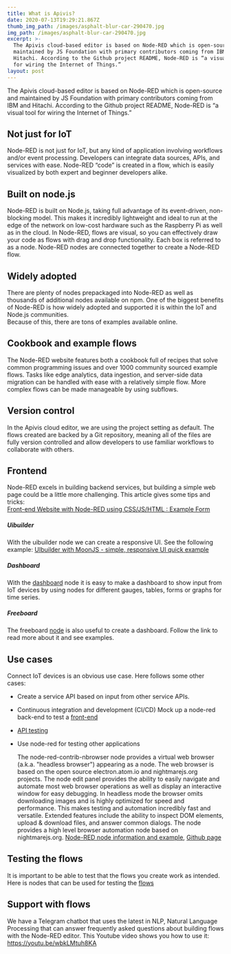 ```yaml
---
title: What is Apivis?
date: 2020-07-13T19:29:21.867Z
thumb_img_path: /images/asphalt-blur-car-290470.jpg
img_path: /images/asphalt-blur-car-290470.jpg
excerpt: >-
  The Apivis cloud-based editor is based on Node-RED which is open-source and
  maintained by JS Foundation with primary contributors coming from IBM and
  Hitachi. According to the Github project README, Node-RED is “a visual tool
  for wiring the Internet of Things.”
layout: post
---
```

<meta name="description" content="Learn more why the Apivis cloud editor is great for fast IT automation, MVP development, backend services, front-end testing, and service API creation. It is a visual programming tool built on Node.js and Node-RED making it incredibly lightweight. It is widely adopted and supported by a large community. Because of this, there are tons of example available online. Read the full story. ">

<meta name="keywords" content="fast IT automation, MVP development, backend services, front-end testing, service API creation, apivis editor, visual programming, no coding, integromat alternative, zapier alternative, activechat alternative">

The Apivis cloud-based editor is based on Node-RED which is open-source and maintained by JS Foundation with primary contributors coming from IBM and Hitachi.  According to the Github project README, Node-RED is “a visual tool for wiring the Internet of Things.”

## Not just for IoT

Node-RED is not just for IoT, but any kind of application involving workflows and/or event processing.  Developers can integrate data sources, APIs, and services with ease. Node-RED “code” is created in a flow, which is easily visualized by both expert and beginner developers alike. 

## Built on node.js

Node-RED is built on Node.js, taking full advantage of its event-driven, non-blocking model. This makes it incredibly lightweight and ideal to run at the edge of the network on low-cost hardware such as the Raspberry Pi as well as in the cloud. In Node-RED, flows are visual, so you can effectively draw your code as flows with drag and drop functionality.  Each box is referred to as a node. Node-RED nodes are connected together to create a Node-RED flow.

## Widely adopted

There are plenty of nodes prepackaged into Node-RED as well as thousands of additional nodes available on npm. One of the biggest benefits of Node-RED is how widely adopted and supported it is within the IoT and Node.js communities.\
Because of this, there are tons of examples available online. 

## Cookbook and example flows

The Node-RED website features both a cookbook full of recipes that solve common programming issues and over 1000 community sourced example flows.  Tasks like edge analytics, data ingestion, and server-side data migration can be handled with ease with a relatively simple flow.  More complex flows can be made manageable by using subflows.

## Version control

In the Apivis cloud editor, we are using the project setting as default.  The flows created are backed by a Git repository, meaning all of the files are fully version controlled and allow developers to use familiar workflows to collaborate with others.

## Frontend

Node-RED excels in building backend services, but building a simple web page could be a little more challenging. This article gives some tips and tricks:  
<a href="https://flows.nodered.org/flow/1bffe6808d37bd96cce283939983e758" target="_blank">Front-end Website with Node-RED using CSS/JS/HTML : Example Form</a>

##### Uibuilder

With the uibuilder node we can create a responsive UI. See the following example: [UIbuilder with MoonJS - simple, responsive UI quick example](https://flows.nodered.org/flow/e909c3fa700b68abe94cd822e46c084f)

##### Dashboard

With the [dashboard](https://flows.nodered.org/node/node-red-dashboard) node it is easy to make a dashboard to show input from IoT devices by using nodes for different gauges, tables, forms or graphs for time series. 

##### Freeboard

The freeboard [node](https://flows.nodered.org/node/node-red-contrib-freeboard) is also useful to create a dashboard. Follow the link to read more about it and see examples.

## Use cases

Connect IoT devices is an obvious use case. Here follows some other cases:

* Create a service API based on input from other service APIs.
* Continuous integration and development (CI/CD) Mock up a node-red back-end to test a [front-end](https://ordina-jworks.github.io/testing/2018/08/15/node-red-dev-ci.html)
* [API testing](https://ordina-jworks.github.io/testing/2018/01/04/3-stages-api-testing.html)
* Use node-red for testing other applications 

  The node-red-contrib-nbrowser node provides a virtual web browser (a.k.a. "headless browser") appearing as a node. The web browser is based on the open source electron.atom.io and nightmarejs.org projects. The node edit panel provides the ability to easily navigate and automate most web browser operations as well as display an interactive window for easy debugging. In headless mode the browser omits downloading images and is highly optimized for speed and performance. This makes testing and automation incredibly fast and versatile. Extended features include the ability to inspect DOM elements, upload & download files, and answer common dialogs. The node provides a high level browser automation node based on nightmarejs.org. [Node-RED node information and example](https://flows.nodered.org/node/node-red-contrib-nbrowser), [Github page](https://github.com/steveorevo/node-red-contrib-nbrowser)

## Testing the flows

It is important to be able to test that the flows you create work as intended.  Here is nodes that can be used for testing the [flows](https://github.com/node-red/node-red/wiki/Flow-testing)

## Support with flows

We have a Telegram chatbot that uses the latest in NLP, Natural Language Processing that can answer frequently asked questions about building flows with the Node-RED editor.
This Youtube video shows you how to use it:  https://youtu.be/wbkLMtuh8KA
